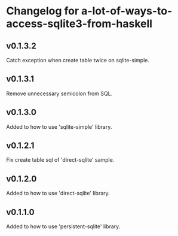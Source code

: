 # Changelog for a-lot-of-ways-to-access-sqlite3-from-haskell

## v0.1.3.2

Catch exception when create table twice on sqlite-simple.

## v0.1.3.1

Remove unnecessary semicolon from SQL.

## v0.1.3.0

Added to how to use 'sqlite-simple' library.

## v0.1.2.1

Fix create table sql of 'direct-sqlite' sample.

## v0.1.2.0

Added to how to use 'direct-sqlite' library.

## v0.1.1.0

Added to how to use 'persistent-sqlite' library.

